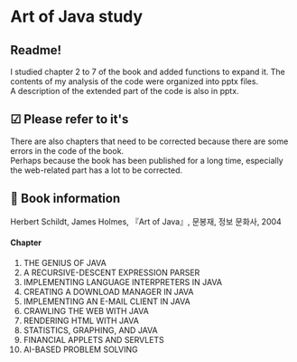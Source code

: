 # Art of Java study

## Readme!
I studied chapter 2 to 7 of the book and added functions to expand it.
The contents of my analysis of the code were organized into pptx files.  
A description of the extended part of the code is also in pptx.  

## ☑ Please refer to it's
There are also chapters that need to be corrected because there are some errors in the code of the book.  
Perhaps because the book has been published for a long time, especially the web-related part has a lot to be corrected.
   
## 📕 Book information
Herbert Schildt, James Holmes, 『Art of Java』, 문봉재, 정보 문화사, 2004  
#### Chapter  
1. THE GENIUS OF JAVA  
2. A RECURSIVE-DESCENT EXPRESSION PARSER  
3. IMPLEMENTING LANGUAGE INTERPRETERS IN JAVA  
4. CREATING A DOWNLOAD MANAGER IN JAVA  
5. IMPLEMENTING AN E-MAIL CLIENT IN JAVA  
6. CRAWLING THE WEB WITH JAVA  
7. RENDERING HTML WITH JAVA  
8. STATISTICS, GRAPHING, AND JAVA  
9. FINANCIAL APPLETS AND SERVLETS  
10. AI-BASED PROBLEM SOLVING 

